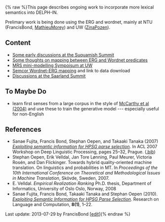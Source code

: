 {% raw %}This page describes ongoing work to incorporate more lexical semantics
into DELPH-IN.

Prelimary work is being done using the ERG and wordnet, mainly at NTU
(FrancisBond, [MathieuMorey](/MathieuMorey)) and UW
([ZinaPozen](https://delph-in.github.io/docs/garage/ZinaPozen)).

## Content

- [Some early discussions at the Suquamish
Summit](https://delph-in.github.io/docs/summits/SuquamishMRSWordNet)
- [Some thoughts on mapping between ERG and Wordnet
predicates](https://delph-in.github.io/docs/summits/LexsemMapping)
- [MRS mini-modelling Sympoisum at UW](https://delph-in.github.io/docs/summits/RmrsLm)
- [Semcor Wordnet-ERG mapping](https://delph-in.github.io/docs/garage/SemCor) and link to data download
- [Discussions at the Saarland Summit](https://delph-in.github.io/docs/summits/SaarlandMrsWordnet)

## To Maybe Do

- learn first senses from a large corpus in the style of [McCarthy et
al (2004)](http://aclweb.org/anthology-new/P/P04/P04-1036.pdf) and
use these to train the generative model --- especially useful for
non-English

## References

- Sanae Fujita, Francis Bond, Stephan Oepen, and Takaaki Tanaka (2007)
*[Exploiting semantic information for HPSG parse
selection](http://aclweb.org/anthology-new/W/W07/W07-1204.pdf)*. In
ACL 2007 Workshop on Deep Linguistic Processing, pages 25–32,
Prague. ([.bib](http://aclweb.org/anthology-new/W/W07/W07-1204.bib))
- Stephan Oepen, Erik Velldal, Jan Tore Lønning, Paul Meurer, Victoria
Rosén, and Dan Flickinger. Towards hybrid quality-oriented machine
translation. On linguistics and probabilities in MT. In *Proceedings
of the 10th International Conference on Theoretical and
Methodological Issues in Machine Translation*, Skövde, Sweden, 2007.
- E. Velldal. *Empirical Realization Ranking* Ph.D. thesis, Department
of Informatics, University of Oslo Oslo, Norway, 2008
- Sanae Fujita, Francis Bond, Takaaki Tanaka and Stephan Oepen (2010).
*[Exploiting Semantic Information for HPSG Parse
Selection](http://dx.doi.org/10.1007/s11168-010-9069-7)*. Research
on Language and Computation, **8(1)**, 1–22.

Last update: 2013-07-29 by FrancisBond [[edit](https://github.com/delph-in/docs/wiki/LexsemTop/_edit)]{% endraw %}